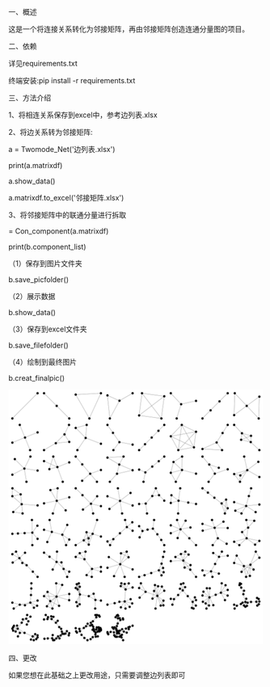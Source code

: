 一、概述

这是一个将连接关系转化为邻接矩阵，再由邻接矩阵创造连通分量图的项目。

二、依赖

详见requirements.txt

终端安装:pip install -r requirements.txt

三、方法介绍

1、将相连关系保存到excel中，参考边列表.xlsx

2、将边关系转为邻接矩阵:

a = Twomode_Net('边列表.xlsx')

print(a.matrixdf)

a.show_data()

a.matrixdf.to_excel('邻接矩阵.xlsx')

3、将邻接矩阵中的联通分量进行拆取

= Con_component(a.matrixdf)

print(b.component_list)

（1）保存到图片文件夹

b.save_picfolder()

（2）展示数据

b.show_data()

（3）保存到excel文件夹

b.save_filefolder()

（4）绘制到最终图片

b.creat_finalpic()

![img.png](连通分量图.png)

四、更改

如果您想在此基础之上更改用途，只需要调整边列表即可